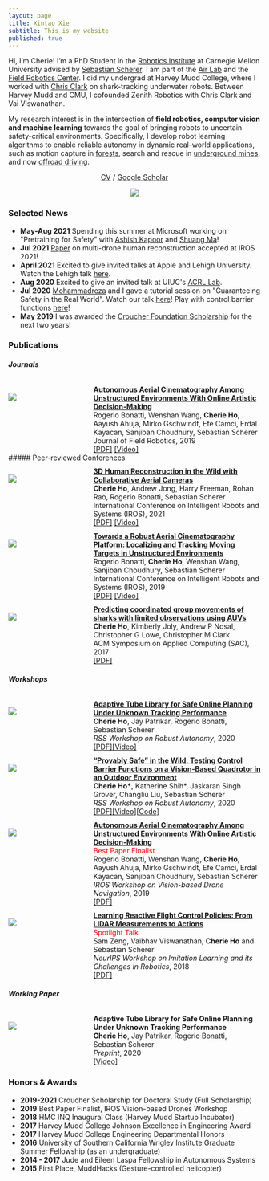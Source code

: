 ```yaml
---
layout: page
title: Xintao Xie
subtitle: This is my website 
published: true
---
```

Hi, I’m Cherie! I’m a PhD Student in the [Robotics Institute](https://www.ri.cmu.edu/) at Carnegie Mellon University advised by [Sebastian Scherer](https://www.ri.cmu.edu/ri-faculty/sebastian-scherer/). I am part of the [Air Lab](http://theairlab.org/) and the [Field Robotics Center](https://frc.ri.cmu.edu/). 
I did my undergrad at Harvey Mudd College, where I worked with [Chris Clark](https://www.lair.hmc.edu/chris-clark) on shark-tracking underwater robots. Between Harvey Mudd and CMU, I cofounded Zenith Robotics with Chris Clark and Vai Viswanathan.

My research interest is in the intersection of **field robotics, computer vision and machine learning** towards the goal of bringing robots to uncertain safety-critical environments. Specifically, I develop robot learning algorithms to enable reliable autonomy in dynamic real-world applications, such as motion capture in [forests](https://youtu.be/jxt91vx0cns), search and rescue in [underground mines](https://drive.google.com/file/d/15Q55RPX8ZWd-83oKYTa3aY4wm2O6isiH/view), and now [offroad driving](https://www.cmu.edu/news/stories/archives/2022/september/off-road-autonomy.html). 
<p align="center">
  <a href="media/cherieho_cv_2020_10.pdf">CV</a> /
  <a href="https://scholar.google.com/citations?user=j8lsq7sAAAAJ&hl=en">Google Scholar</a>
</p>
<!-- [CV](cherieho_cv_2020_06.pdf) / [Google Scholar](https://scholar.google.com/citations?user=j8lsq7sAAAAJ&hl=en) -->

<p align="center">
    <img src="img/cherie_collage_0819.gif"/>
</p>

### Selected News 
* **May-Aug 2021** Spending this summer at Microsoft working on "Pretraining for Safety" with [Ashish Kapoor](https://www.microsoft.com/en-us/research/people/akapoor/) and [Shuang Ma](https://www.shuangma.me/)!
* **Jul 2021** [Paper](https://arxiv.org/abs/2108.03936) on multi-drone human reconstruction accepted at IROS 2021!
* **April 2021** Excited to give invited talks at Apple and Lehigh University. Watch the Lehigh talk [here](https://youtu.be/R1a-31YH3H8).
* **Aug 2020** Excited to give an invited talk at UIUC's [ACRL Lab](http://naira.mechse.illinois.edu/).
* **Jul 2020** [Mohammadreza](https://www.cs.cmu.edu/~mmousaei/) and I gave a tutorial session on "Guaranteeing Safety in the Real World". Watch our talk [here](https://youtu.be/vmRl8swiEyc)! Play with control barrier functions [here](https://github.com/hocherie/cbf_quadrotor)!
* **May 2019** I was awarded the [Croucher Foundation Scholarship](https://croucher.org.hk/funding/study_awards/scholarships) for the next two years! 
<!-- * [2019/03] Invited to present research at the Amazon Graduate Student Symposium, Seattle. -->



### Publications

##### Journals
<div class="container" style="width: 100%; padding-top: 10px">
    <div style="float: left; width:150px; padding-top: 15px" vertical-align='middle'>
        <img src="img/2019-12-filming-jfr.png"/>
    </div>
    <div style="margin-left:170px">
        <a href="https://www.ri.cmu.edu/wp-content/uploads/2020/03/rob.21931.pdf"><b>Autonomous Aerial Cinematography Among Unstructured Environments With Online Artistic Decision-Making</b></a><br>
        Rogerio Bonatti, Wenshan Wang, <b>Cherie Ho</b>, Aayush Ahuja, Mirko Gschwindt, Efe Camci, Erdal Kayacan, Sanjiban Choudhury, Sebastian Scherer<br>  
        Journal of Field Robotics, 2019<br>
        <a href="https://www.ri.cmu.edu/wp-content/uploads/2020/03/rob.21931.pdf">[PDF]</a> <a href="https://youtu.be/ookhHnqmlaU">[Video]</a>
    </div>
</div>
##### Peer-reviewed Conferences
<div class="container" style="width: 100%; padding-top: 10px">
    <div style="float: left; width:150px; padding-top: 15px">
        <img src="img/2021-multidrone.png" vertical-align='middle'/>
    </div>
    <div style="margin-left:170px">
        <a href="https://arxiv.org/abs/2108.03936"><b>3D Human Reconstruction in the Wild with Collaborative Aerial Cameras</b></a><br>
        <b>Cherie Ho</b>, Andrew Jong, Harry Freeman, Rohan Rao, Rogerio Bonatti, Sebastian Scherer
        <br>
        International Conference on Intelligent Robots and Systems (IROS), 2021<br>  
        <a href="https://arxiv.org/abs/2108.03936">[PDF]</a> <a href="https://youtu.be/jxt91vx0cns">[Video]</a>
    </div>
</div>

<div class="container" style="width: 100%; padding-top: 10px">
    <div style="float: left; width:150px; padding-top: 15px">
        <img src="img/2019-05-filming-iros.png" vertical-align='middle'/>
    </div>
    <div style="margin-left:170px">
        <a href="https://arxiv.org/abs/1904.02319"><b>Towards a Robust Aerial Cinematography Platform: Localizing and Tracking Moving Targets in Unstructured Environments</b></a><br>
        Rogerio Bonatti, <b>Cherie Ho</b>, Wenshan Wang, Sanjiban Choudhury, Sebastian Scherer<br>
        International Conference on Intelligent Robots and Systems (IROS), 2019<br>  
        <a href="https://arxiv.org/abs/1904.02319">[PDF]</a> <a href="https://youtu.be/ZE9MnCVmumc">[Video]</a>
    </div>
</div>

<div class="container" style="width: 100%; padding-top: 10px">
    <div style="float: left; width:150px; padding-top: 15px">
        <img src="img/2017-shark-agg.png" vertical-align='middle'/>
    </div>
    <div style="margin-left:170px">
        <a href="http://www.hmc.edu/lair/publications/2017/ho_SAC_2017.pdf"><b>Predicting coordinated group movements of sharks with limited observations using AUVs</b></a><br>
        <b>Cherie Ho</b>, Kimberly Joly, Andrew P Nosal, Christopher G Lowe, Christopher M Clark<br>
        ACM Symposium on Applied Computing (SAC), 2017<br>  
        <a href="http://www.hmc.edu/lair/publications/2017/ho_SAC_2017.pdf">[PDF]</a>
    </div>
</div>

##### Workshops
<div class="container" style="width: 100%; padding-top: 10px">
    <div style="float: left; width:150px; padding-top: 15px">
        <img src="img/tube-cartoon.png" vertical-align='middle'/>
    </div>
    <div style="margin-left:170px">
        <a href="https://openreview.net/pdf?id=IIZGiKa8IK">
        <b>Adaptive Tube Library for Safe Online Planning Under Unknown Tracking Performance </b><br>
        </a>
        <b>Cherie Ho</b>, Jay Patrikar, Rogerio Bonatti, Sebastian Scherer<br>  
        <i>RSS Workshop on Robust Autonomy</i>, 2020<br> 
        <a href="https://openreview.net/pdf?id=IIZGiKa8IK">[PDF]</a><a href="https://youtu.be/nrcfQx3rJnw">[Video]</a>
    </div>
</div>

<div class="container" style="width: 100%; padding-top: 10px">
    <div style="float: left; width:150px; padding-top: 15px">
        <img src="img/ecbf-timelapse-trimmed.png" vertical-align='middle'/>
    </div>
    <div style="margin-left:170px">
        <a href="https://openreview.net/pdf?id=CrBJIgBr2BK">
        <b>“Provably Safe” in the Wild: Testing Control Barrier Functions on a Vision-Based Quadrotor in an Outdoor Environment </b><br></a>
        <b>Cherie Ho*</b>, Katherine Shih*, Jaskaran Singh Grover, Changliu Liu, Sebastian Scherer<br>  
        <i>RSS Workshop on Robust Autonomy</i>, 2020<br> 
        <a href="https://openreview.net/pdf?id=CrBJIgBr2BK">[PDF]</a><a href="https://youtu.be/1ohaMHlCmDA">[Video]</a><a href="https://github.com/hocherie/cbf_quadrotor">[Code]</a>
    </div>
</div>

<div class="container" style="width: 100%; padding-top: 10px">
    <div style="float: left; width:150px; padding-top: 15px">
        <img src="img/2019-12-filming-jfr.png" vertical-align='middle'/>
    </div>
    <div style="margin-left:170px">
        <a href="https://www.dropbox.com/s/4elgk00d5k18mua/paper4.pdf?dl=0"><b>Autonomous Aerial Cinematography Among Unstructured Environments With Online Artistic Decision-Making</b></a><br>
        <span style="color:red;">Best Paper Finalist</span> <br> 
        Rogerio Bonatti, Wenshan Wang, <b>Cherie Ho</b>, Aayush Ahuja, Mirko Gschwindt, Efe Camci, Erdal Kayacan, Sanjiban Choudhury, Sebastian Scherer<br>  
        <i>IROS Workshop on Vision-based Drone Navigation</i>, 2019<br> 
        <a href="https://www.dropbox.com/s/4elgk00d5k18mua/paper4.pdf?dl=0">[PDF]</a>
    </div>
</div>

<div class="container" style="width: 100%; padding-top: 10px">
    <div style="float: left; width:150px; padding-top: 15px">
        <img src="img/2018-mine.png" vertical-align='middle'/>
    </div>
    <div style="margin-left:170px">
        <a href="https://drive.google.com/file/d/15Q55RPX8ZWd-83oKYTa3aY4wm2O6isiH/view"><b>Learning Reactive Flight Control Policies: From LIDAR Measurements to Actions</b></a><br>
        <span style="color:red;">Spotlight Talk</span> <br> 
        Sam Zeng, Vaibhav Viswanathan, <b>Cherie Ho</b> and Sebastian Scherer<br>  
        <i>NeurIPS Workshop on Imitation Learning and its Challenges in Robotics</i>, 2018<br> 
        <!-- <span style="color:red;"><b>Spotlight Talk</b></span>  -->
        <a href="https://drive.google.com/file/d/15Q55RPX8ZWd-83oKYTa3aY4wm2O6isiH/view">[PDF]</a>
    </div>
</div>

##### Working Paper
<div class="container" style="width: 100%; padding-top: 10px">
    <div style="float: left; width:150px; padding-top: 15px">
        <img src="img/2020-05-tube.png" vertical-align='middle'/>
    </div>
    <div style="margin-left:170px">
        <b>Adaptive Tube Library for Safe Online Planning Under Unknown Tracking Performance </b><br>
        <b>Cherie Ho</b>, Jay Patrikar, Rogerio Bonatti, Sebastian Scherer<br>  
        <i>Preprint</i>, 2020<br> 
        <a href="https://youtu.be/nrcfQx3rJnw">[Video]</a>
    </div>
</div>

### Honors & Awards
* **2019-2021** Croucher Scholarship for Doctoral Study (Full Scholarship)
* **2019** Best Paper Finalist, IROS Vision-based Drones Workshop
* **2018** HMC INQ Inaugural Class (Harvey Mudd Startup Incubator)
* **2017** Harvey Mudd College Johnson Excellence in Engineering Award
* **2017** Harvey Mudd College Engineering Departmental Honors
* **2016** University of Southern California Wrigley Institute Graduate Summer Fellowship (as an undergraduate)
* **2014 - 2017** Jude and Eileen Laspa Fellowship in Autonomous Systems
* **2015** First Place, MuddHacks (Gesture-controlled helicopter)